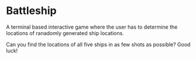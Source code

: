 # Battleship

A terminal based interactive game where the user has to determine the locations of ranadomly generated ship locations.

Can you find the locations of all five ships in as few shots as possible? Good luck!
